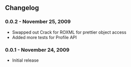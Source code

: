 ## Changelog
### 0.0.2 - November 25, 2009
* Swapped out Crack for ROXML for prettier object access
* Added more tests for Profile API
### 0.0.1 - November 24, 2009
* Initial release
